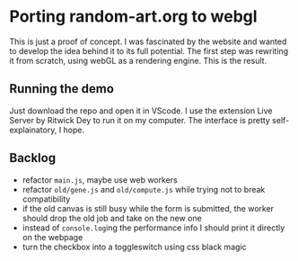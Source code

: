 # Porting random-art.org to webgl

This is just a proof of concept. I was fascinated by the website and wanted to develop the idea behind it to its full potential. The first step was rewriting it from scratch, using webGL as a rendering engine. This is the result.

## Running the demo

Just download the repo and open it in VScode. I use the extension Live Server by Ritwick Dey to run it on my computer.
The interface is pretty self-explainatory, I hope.

## Backlog

* refactor `main.js`, maybe use web workers
* refactor `old/gene.js` and `old/compute.js` while trying not to break compatibility
* if the old canvas is still busy while the form is submitted, the worker should drop the old job and take on the new one
* instead of `console.log`ing the performance info I should print it directly on the webpage
* turn the checkbox into a toggleswitch using css black magic